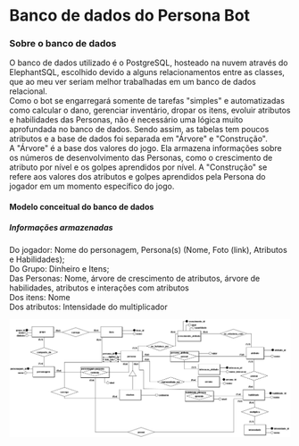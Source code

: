 # Banco de dados do Persona Bot

### Sobre o banco de dados
O banco de dados utilizado é o PostgreSQL, hosteado na nuvem através do ElephantSQL, escolhido devido a alguns relacionamentos entre as classes, que ao meu ver seriam melhor trabalhadas em um banco de dados relacional. <br>
Como o bot se engarregará somente de tarefas "simples" e automatizadas como calcular o dano, gerenciar inventário, dropar os itens, evoluir atributos e habilidades das Personas, não é necessário uma lógica muito aprofundada no banco de dados. Sendo assim, as tabelas tem poucos atributos e a base de dados foi separada em "Árvore" e "Construção".<br>
A "Árvore" é a base dos valores do jogo. Ela armazena informações sobre os números de desenvolvimento das Personas, como o crescimento de atributo por nível e os golpes aprendidos por nível. A "Construção" se refere aos valores dos atributos e golpes aprendidos pela Persona do jogador em um momento específico do jogo.

#### Modelo conceitual do banco de dados

##### Informações armazenadas

Do jogador: Nome do personagem, Persona(s) (Nome, Foto (link), Atributos e Habilidades);<br>
Do Grupo: Dinheiro e Itens;<br>
Das Personas: Nome, árvore de crescimento de atributos, árvore de habilidades, atributos e interações com atributos<br>
Dos itens: Nome<br>
Dos atributos: Intensidade do multiplicador<br>

![Alt text](https://github.com/ViniciusHora1009/persona-bot/blob/main/imagens/PersonaBot.png "Modelo conceitual")
